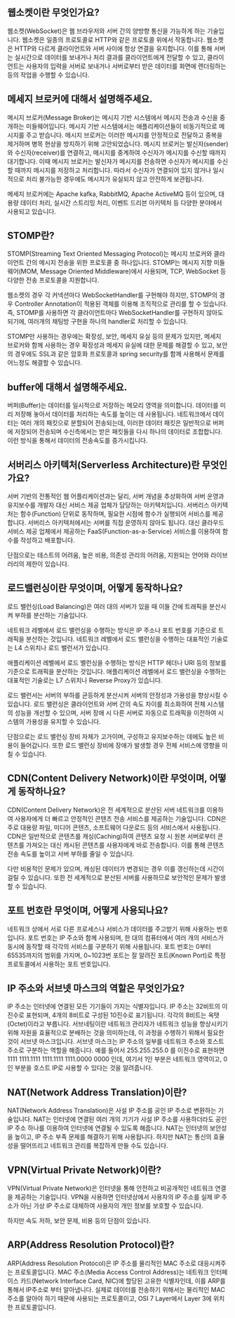 ## 웹소켓이란 무엇인가요?
웹소켓(WebSocket)은 웹 브라우저와 서버 간의 양방향 통신을 가능하게 하는 기술입니다. 웹소켓은 일종의 프로토콜로 HTTP와 같은 프로토콜 위에서 작동합니다. 
웹소켓은 HTTP와 다르게 클라이언트와 서버 사이에 항상 연결을 유지합니다. 이를 통해 서버는 실시간으로 데이터를 보내거나 처리 결과를 클라이언트에게 전달할 수 있고, 
클라이언트는 사용자의 입력을 서버로 보내거나 서버로부터 받은 데이터를 화면에 렌더링하는 등의 작업을 수행할 수 있습니다.

## 메세지 브로커에 대해서 설명해주세요.
메시지 브로커(Message Broker)는 메시지 기반 시스템에서 메시지 전송과 수신을 중개하는 미들웨어입니다. 메시지 기반 시스템에서는 애플리케이션들이 비동기적으로 메시지를 주고 받습니다. 
메시지 브로커는 이러한 메시지를 안정적으로 전달하고 중복을 제거하며 병목 현상을 방지하기 위해 고안되었습니다. 메시지 브로커는 발신자(sender)와 수신자(receiver)를 연결하고, 메시지를 
중계하여 수신자가 메시지를 수신할 때까지 대기합니다. 이때 메시지 브로커는 발신자가 메시지를 전송하면 수신자가 메시지를 수신할 때까지 메시지를 저장하고 처리합니다. 따라서 수신자가 
연결되어 있지 않거나 일시적으로 처리 불가능한 경우에도 메시지가 유실되지 않고 안전하게 보관됩니다.

메세지 브로커에는 Apache kafka, RabbitMQ, Apache ActiveMQ 등이 있으며, 대용량 데이터 처리, 실시간 스트리밍 처리, 이벤트 드리븐 아키텍처 등 다양한 분야에서 사용되고 있습니다.

## STOMP란?
STOMP(Streaming Text Oriented Messaging Protocol)는 메시지 브로커와 클라이언트 간의 메시지 전송을 위한 프로토콜 중 하나입니다. STOMP는 메시지 지향 미들웨어(MOM, Message Oriented 
Middleware)에서 사용되며, TCP, WebSocket 등 다양한 전송 프로토콜을 지원합니다.

웹소켓의 경우 각 커넥션마다 WebSocketHandler를 구현해야 하지만, STOMP의 경우 Controller Annotation이 적용된 객체를 이용해 조직적으로 관리를 할 수 있습니다. 즉, STOMP를 사용하면 각
클라이언트마다 WebSocketHandler를 구현하지 않아도 되기에, 여러개의 채팅방 구현을 하나의 handler로 처리할 수 있습니다.

STOMP만 사용하는 경우에는 확장성, 보안, 메세지 유실 등의 문제가 있지만, 메세지 브로커와 함께 사용하는 경우 확장성과 메세지 유실에 대한 문제를 해결할 수 있고, 보안의 경우에도 SSL과 같은
암호화 프로토콜과 spring security를 함께 사용해서 문제를 어느정도 해결할 수 있습니다.

## buffer에 대해서 설명해주세요.
버퍼(Buffer)는 데이터를 일시적으로 저장하는 메모리 영역을 의미합니다. 데이터를 미리 저장해 놓아서 데이터를 처리하는 속도를 높이는 데 사용됩니다. 
네트워크에서 데이터는 여러 개의 패킷으로 분할되어 전송되는데, 이러한 데이터 패킷은 일반적으로 버퍼에 저장되어 전송되며 수신측에서는 받은 패킷들을 다시 하나의 데이터로 조합합니다.
이런 방식을 통해서 데이터의 전송속도를 증가시킵니다.

## 서버리스 아키텍처(Serverless Architecture)란 무엇인가요?
서버 기반의 전통적인 웹 어플리케이션과는 달리, 서버 개념을 추상화하여 서버 운영과 유지보수를 개발자 대신 서비스 제공 업체가 담당하는 아키텍처입니다.
서버리스 아키텍처는 함수(Function) 단위로 동작하며, 필요한 시점에 함수가 실행되어 서비스를 제공합니다.
서버리스 아키텍처에서는 서버를 직접 운영하지 않아도 됩니다. 대신 클라우드 서비스 제공 업체에서 제공하는 FaaS(Function-as-a-Service) 서비스를 이용하여 함수를 작성하고 배포합니다.

단점으로는 테스트의 어려움, 높은 비용, 의존성 관리의 어려움, 지원되는 언어와 라이브러리의 제한이 있습니다.

## 로드밸런싱이란 무엇이며, 어떻게 동작하나요?
로드 밸런싱(Load Balancing)은 여러 대의 서버가 있을 때 이들 간에 트래픽을 분산시켜 부하를 분산하는 기술입니다.

네트워크 레벨에서 로드 밸런싱을 수행하는 방식은 IP 주소나 포트 번호를 기준으로 트래픽을 분산하는 것입니다. 네트워크 레벨에서 로드 밸런싱을 수행하는 대표적인 기술로는 L4 스위치나 
로드 밸런서가 있습니다.

애플리케이션 레벨에서 로드 밸런싱을 수행하는 방식은 HTTP 헤더나 URI 등의 정보를 기준으로 트래픽을 분산하는 것입니다. 애플리케이션 레벨에서 로드 밸런싱을 수행하는 대표적인 기술로는 
L7 스위치나 Reverse Proxy가 있습니다.

로드 밸런서는 서버의 부하를 균등하게 분산시켜 서버의 안정성과 가용성을 향상시킬 수 있습니다. 로드 밸런싱은 클라이언트와 서버 간의 속도 차이를 최소화하여 전체 시스템의 성능을 개선할 
수 있으며, 서버 장애 시 다른 서버로 자동으로 트래픽을 이전하여 시스템의 가용성을 유지할 수 있습니다.

단점으로는 로드 밸런싱 장비 자체가 고가이며, 구성하고 유지보수하는 데에도 높은 비용이 들어갑니다. 또한 로드 밸런싱 장비에 장애가 발생할 경우 전체 서비스에 영향을 미칠 수 있습니다.

## CDN(Content Delivery Network)이란 무엇이며, 어떻게 동작하나요?
CDN(Content Delivery Network)은 전 세계적으로 분산된 서버 네트워크를 이용하여 사용자에게 더 빠르고 안정적인 콘텐츠 전송 서비스를 제공하는 기술입니다. 
CDN은 주로 대용량 파일, 미디어 콘텐츠, 소프트웨어 다운로드 등의 서비스에서 사용됩니다.
CDN은 일반적으로 콘텐츠를 캐싱(Caching)하여 콘텐츠 요청 시 원본 서버로부터 콘텐츠를 가져오는 대신 캐시된 콘텐츠를 사용자에게 바로 전송합니다.
이를 통해 콘텐츠 전송 속도를 높이고 서버 부하를 줄일 수 있습니다.

다만 비용적인 문제가 있으며, 캐싱된 데이터가 변경되는 경우 이를 갱신하는데 시간이 걸릴 수 있습니다. 또한 전 세계적으로 분산된 서버를 사용하므로 보안적인 문제가 발생할 수 있습니다.

## 포트 번호란 무엇이며, 어떻게 사용되나요?
네트워크 상에서 서로 다른 프로세스나 서비스가 데이터를 주고받기 위해 사용하는 번호입니다.
포트 번호는 IP 주소와 함께 사용되며, 한 대의 컴퓨터에서 여러 개의 서비스가 동시에 동작할 때 각각의 서비스를 구분하기 위해 사용됩니다.
포트 번호는 0부터 65535까지의 범위를 가지며, 0~1023번 포트는 잘 알려진 포트(Known Port)로 특정 프로토콜에서 사용하는 포트 번호입니다. 

## IP 주소와 서브넷 마스크의 역할은 무엇인가요?
IP 주소는 인터넷에 연결된 모든 기기들이 가지는 식별자입니다. IP 주소는 32비트의 이진수로 표현되며, 4개의 8비트로 구성된 10진수로 표기됩니다. 각각의 8비트는 옥텟(Octet)이라고 부릅니다.
서브네팅이란 네트워크 관리자가 네트워크 성능을 향상시키기 위해 자원을 효율적으로 분배하는 것을 의미하는데, 이 과정을 수행하기 위해서 필요한 것이 서브넷 마스크입니다.
서브넷 마스크는 IP 주소의 일부를 네트워크 주소와 호스트 주소로 구분하는 역할을 해줍니다. 예를 들어서 255.255.255.0 를 이진수로 표현하면 1111 1111.1111 1111.1111 1111.0000 0000
인데, 여기서 1인 부분은 네트워크 영역이고, 0인 부분을 호스트 IP로 사용할 수 있다는 것을 알려줍니다.

## NAT(Network Address Translation)이란?
NAT(Network Address Translation)은 사설 IP 주소를 공인 IP 주소로 변환하는 기술입니다. NAT는 인터넷에 연결된 여러 개의 기기가 사설 IP 주소를 사용하더라도 공인 IP 주소 하나를 
이용하여 인터넷에 연결될 수 있도록 해줍니다. 
NAT는 인터넷의 보안성을 높이고, IP 주소 부족 문제를 해결하기 위해 사용됩니다. 하지만 NAT는 통신의 효율성을 떨어뜨리고 네트워크 관리를 복잡하게 만들 수도 있습니다.

## VPN(Virtual Private Network)이란?
VPN(Virtual Private Network)은 인터넷을 통해 안전하고 비공개적인 네트워크 연결을 제공하는 기술입니다. 
VPN을 사용하면 인터넷상에서 사용자의 IP 주소를 실제 IP 주소가 아닌 가상 IP 주소로 대체하여 사용자의 개인 정보를 보호할 수 있습니다.

하지만 속도 저하, 보안 문제, 비용 등의 단점이 있습니다.

## ARP(Address Resolution Protocol)란?
ARP(Address Resolution Protocol)은 IP 주소를 물리적인 MAC 주소로 대응시켜주는 프로토콜입니다.
MAC 주소(Media Access Control Address)는 네트워크 인터페이스 카드(Network Interface Card, NIC)에 할당된 고유한 식별자인데, 이를 ARP를 통해서 IP주소로 부터 알아냅니다.
실제로 데이터를 전송하기 위해서는 물리적인 MAC 주소를 알아야 하기 때문에 사용되는 프로토콜이고, OSI 7 Layer에서 Layer 3에 위치한 프로토콜입니다.
